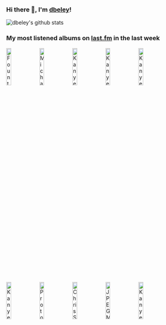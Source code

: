 ### Hi there 👋, I'm [dbeley](https://dbeley.ovh/en)!

![dbeley's github stats](https://github-readme-stats.vercel.app/api?username=dbeley)

### My most listened albums on [last.fm](https://www.last.fm/user/d_beley) in the last week

[<img src='https://lastfm.freetls.fastly.net/i/u/300x300/f31ec2ac9b822663f1d0f0da3b3a4c38.jpg' width='16%' height='16%' alt='Fountains of Wayne - Out-Of-State Plates'>](https://www.last.fm/music/fountains%2bof%2bwayne/out-of-state%2bplates)&nbsp;
[<img src='https://lastfm.freetls.fastly.net/i/u/300x300/7cce4934adf2453b956ce29dd840bd84.png' width='16%' height='16%' alt='Michael Giacchino - Up'>](https://www.last.fm/music/michael%2bgiacchino/up)&nbsp;
[<img src='https://lastfm.freetls.fastly.net/i/u/300x300/c2dbe79ace8a4998c9955214bf6ee345.png' width='16%' height='16%' alt='Kanye West - The College Dropout'>](https://www.last.fm/music/kanye%2bwest/the%2bcollege%2bdropout)&nbsp;
[<img src='https://lastfm.freetls.fastly.net/i/u/300x300/9c0e7886d750a519c9ec63c30434b483.png' width='16%' height='16%' alt='Kanye West - Late Registration'>](https://www.last.fm/music/kanye%2bwest/late%2bregistration)&nbsp;
[<img src='https://lastfm.freetls.fastly.net/i/u/300x300/8a071c4b073625018de5f0ac58727511.png' width='16%' height='16%' alt='Kanye West - My Beautiful Dark Twisted Fantasy'>](https://www.last.fm/music/kanye%2bwest/my%2bbeautiful%2bdark%2btwisted%2bfantasy)&nbsp;
<br>
[<img src='https://lastfm.freetls.fastly.net/i/u/300x300/617da94739994953c9dead5f00a6972c.png' width='16%' height='16%' alt='Kanye West - Yeezus'>](https://www.last.fm/music/kanye%2bwest/yeezus)&nbsp;
[<img src='https://lastfm.freetls.fastly.net/i/u/300x300/d1a6635c265ad6b80a5aa1619fe4b33f.jpg' width='16%' height='16%' alt='Protomartyr - Formal Growth in the Desert'>](https://www.last.fm/music/protomartyr/formal%2bgrowth%2bin%2bthe%2bdesert)&nbsp;
[<img src='https://lastfm.freetls.fastly.net/i/u/300x300/e331d7ccf4b99a326e9bd62cced019ab.jpg' width='16%' height='16%' alt='Chris Stapleton - Starting Over'>](https://www.last.fm/music/chris%2bstapleton/starting%2bover)&nbsp;
[<img src='https://lastfm.freetls.fastly.net/i/u/300x300/037b23a0412996806a14d24ff1fcf763.jpg' width='16%' height='16%' alt='JPEGMAFIA - LP!'>](https://www.last.fm/music/jpegmafia/lp%2521)&nbsp;
[<img src='https://lastfm.freetls.fastly.net/i/u/300x300/d56d20d9b72937e4655cc069f3df09ef.jpg' width='16%' height='16%' alt='Kanye West - 808s & Heartbreak'>](https://www.last.fm/music/kanye%2bwest/808s%2b%2526%2bheartbreak)&nbsp;
<br>
